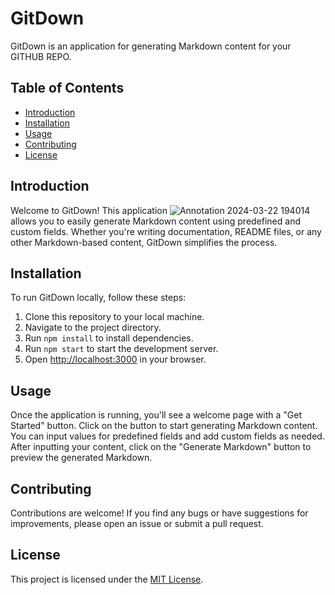 # GitDown

GitDown is an application for generating Markdown content for your GITHUB REPO.

## Table of Contents
- [Introduction](#introduction)
- [Installation](#installation)
- [Usage](#usage)
- [Contributing](#contributing)
- [License](#license)

## Introduction
Welcome to GitDown! This application ![Annotation 2024-03-22 194014](https://github.com/askadityapandey/Gitdown/assets/144938685/0638a71c-836c-46a0-9536-34639e6a2ee0)
allows you to easily generate Markdown content using predefined and custom fields. Whether you're writing documentation, README files, or any other Markdown-based content, GitDown simplifies the process.

## Installation
To run GitDown locally, follow these steps:
1. Clone this repository to your local machine.
2. Navigate to the project directory.
3. Run `npm install` to install dependencies.
4. Run `npm start` to start the development server.
5. Open [http://localhost:3000](http://localhost:3000) in your browser.

## Usage
Once the application is running, you'll see a welcome page with a "Get Started" button. Click on the button to start generating Markdown content. You can input values for predefined fields and add custom fields as needed. After inputting your content, click on the "Generate Markdown" button to preview the generated Markdown.

## Contributing
Contributions are welcome! If you find any bugs or have suggestions for improvements, please open an issue or submit a pull request. 

## License
This project is licensed under the [MIT License](LICENSE).
